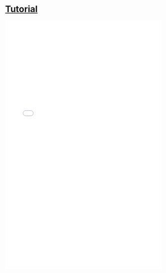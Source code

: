 # [Tutorial](https://github.com/ubco-cmps/phys111_course/raw/main/files/tutorial_week11.pdf)


<iframe src="../../tutorial_week11.pdf" width="100%" height="800px" frameBorder="0"> </iframe>